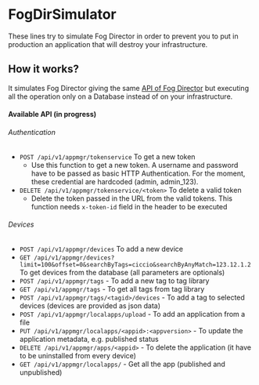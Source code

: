 # FogDirSimulator

These lines try to simulate Fog Director in order to prevent you to put in production an application that will destroy your infrastructure.

## How it works?
It simulates Fog Director giving the same [API of Fog Director](https://developer.cisco.com/docs/iox/#!fog-director-api-documentation/cisco-fog-director-rest-api) but executing all the operation only on a Database instead of on your infrastructure.

#### Available API (in progress)

###### Authentication
 - `POST /api/v1/appmgr/tokenservice` To get a new token
    - Use this function to get a new token. A username and password have to be passed as basic HTTP Authentication. For the moment, these credential are hardcoded (admin, admin_123). 
 - `DELETE /api/v1/appmgr/tokenservice/<token>` To delete a valid token
    - Delete the token passed in the URL from the valid tokens. This function needs `x-token-id` field in the header to be executed

###### Devices
 - `POST /api/v1/appmgr/devices` To add a new device
 - `GET /api/v1/appmgr/devices?limit=100&offset=0&searchByTags=ciccio&searchByAnyMatch=123.12.1.2` To get devices from the database (all parameters are optionals)
 - `POST /api/v1/appmgr/tags` - To add a new tag to tag library
 - `GET /api/v1/appmgr/tags` - To get all tags from tag library
 - `POST /api/v1/appmgr/tags/<tagid>/devices` - To add a tag to selected devices (devices are provided as json data)
 - `POST /api/v1/appmgr/localapps/upload` - To add an application from a file 
 - `PUT /api/v1/appmgr/localapps/<appid>:<appversion>` - To update the application metadata, e.g. published status
 - `DELETE /api/v1/appmgr/apps/<appid>` - To delete the application (it have to be uninstalled from every device)
 - `GET /api/v1/appmgr/localapps/` - Get all the app (published and unpublished)
